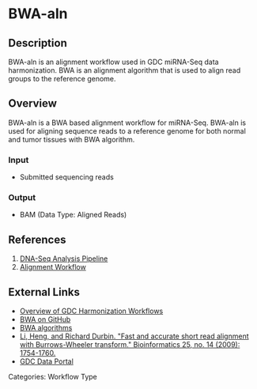 # BWA-aln

## Description ##

BWA-aln is an alignment workflow used in GDC miRNA-Seq data harmonization. BWA is an alignment algorithm that is used to align read groups to the reference genome.

## Overview ##

BWA-aln is a BWA based alignment workflow for miRNA-Seq. BWA-aln is used for aligning sequence reads to a reference genome for both normal and tumor tissues with BWA algorithm.

### Input

* Submitted sequencing reads

### Output

* BAM (Data Type: Aligned Reads)

## References ##

1. [DNA-Seq Analysis Pipeline](/Data/Bioinformatics_Pipelines/DNA_Seq_Variant_Calling_Pipeline/)
1. [Alignment Workflow](/Data/Bioinformatics_Pipelines/DNA_Seq_Variant_Calling_Pipeline/#alignment-workflow)

## External Links ##

* [Overview of GDC Harmonization Workflows](https://github.com/NCI-GDC/gdc-workflow-overview/blob/master/README.md)
* [BWA on GitHub](https://github.com/lh3/bwa)
* [BWA algorithms](http://bio-bwa.sourceforge.net/)
* [Li, Heng, and Richard Durbin. "Fast and accurate short read alignment with Burrows-Wheeler transform." Bioinformatics 25, no. 14 (2009): 1754-1760.](http://www.ncbi.nlm.nih.gov/pubmed/19451168)
* [GDC Data Portal](https://portal.gdc.cancer.gov)

Categories: Workflow Type
